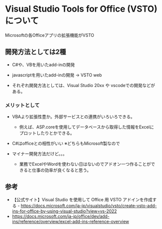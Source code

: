 # Visual Studio Tools for Office (VSTO)について

Microsoftの各Officeアプリの拡張機能がVSTO

## 開発方法としては2種

- C#や、VBを用いたadd-inの開発
- javascriptを用いたadd-inの開発 → VSTO web

- それぞれ開発方法としては、Visual Studio 20xx や vscodeでの開発などがある。

### メリットとして

- VBAより拡張性豊か。外部サービスとの連携がいろいろできる。
  - 例えば、ASP.coreを使用してデータベースから取得した情報をExcelにプロットしたりとかできる。  
- C#はofficeとの相性がいい ※どちらもMicrosoft製なので

- マイナー開発方法だけど。。。
  - 業務でExcelやWordを使わない日はないのでアドオン一つ作ることができると仕事の効率が良くなると思う。

## 参考

- 【公式サイト】Visual Studio を使用して Office 用 VSTO アドインを作成する - <https://docs.microsoft.com/ja-jp/visualstudio/vsto/create-vsto-add-ins-for-office-by-using-visual-studio?view=vs-2022>
- <https://docs.microsoft.com/ja-jp/office/dev/add-ins/reference/overview/excel-add-ins-reference-overview>
